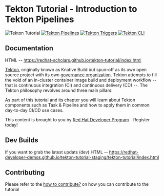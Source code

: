 # Tekton Tutorial - Introduction to Tekton Pipelines

![Tekton Tutorial](https://github.com/redhat-scholars/tekton-tutorial/workflows/Tekton%20Tutorial/badge.svg)
[![Tekton Pipelines](https://img.shields.io/badge/Tekton%20Pipelines-v0.19.x-blue)](https://tekton.dev)
[![Tekton Triggers](https://img.shields.io/badge/Tekton%20Triggers-v0.10.0-blue)](https://github.com/tektoncd/triggers)
[![Tekton CLI](https://img.shields.io/badge/Tekton%20CLI-v0.15.0-blue)](https://github.com/tektoncd/cli)

## Documentation

HTML -- https://redhat-scholars.github.io/tekton-tutorial/index.html


[Tekton](https://github.com/tektoncd/pipeline), originally known as Knative Build but spun-off as its own open source project with its own [governance organization](https://cd.foundation/). Tekton attempts to fill the void of an in-cluster container image build and deployment workflow -- that is continuous integration (CI) and continuous delivery (CD) --. The Tekton philosophy revolves around three main pillars:

As part of this tutorial and its chapter you will learn about Tekton components such as Task & Pipeline and how to apply them in common day-to-day CI/CD use cases.

This content is brought to you by [Red Hat Developer Program](http://developers.redhat.com) - Register today!


## Dev Builds

If you want to grab the latest updats (dev) HTML -- https://redhat-developer-demos.github.io/tekton-tutorial-staging/tekton-tutorial/index.html

## Contributing

Please refer to the [how to contribute?](./CONTRIBUTING.md) on how you can contribute to the tutorial
